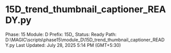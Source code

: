 # 15D_trend_thumbnail_captioner_READY.py

Phase: 15
Module: D
Prefix: 15D_
Status: Ready
Path: D:\MAGIC\scripts\phase15\module_D\15D_trend_thumbnail_captioner_READY.py
Last Updated: July 28, 2025 5:14 PM (GMT+5:30)